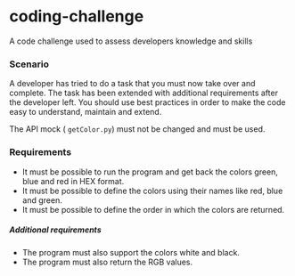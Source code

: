 # coding-challenge
A code challenge used to assess developers knowledge and skills

### Scenario
A developer has tried to do a task that you must now take over and complete.
The task has been extended with additional requirements after the developer left.
You should use best practices in order to make the code easy to understand, maintain and extend.

The API mock ( `getColor.py`) must not be changed and must be used.

### Requirements
- It must be possible to run the program and get back the colors green, blue and red in HEX format.
- It must be possible to define the colors using their names like red, blue and green.
- It must be possible to define the order in which the colors are returned.
##### Additional requirements
- The program must also support the colors white and black.
- The program must also return the RGB values.